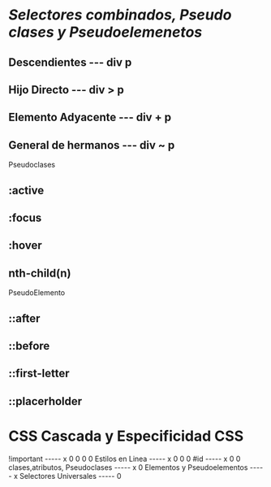 # *Selectores combinados, Pseudo clases y Pseudoelemenetos*

## Descendientes ---  div p
## Hijo Directo ---  div > p
## Elemento Adyacente ---  div + p
## General de hermanos ---  div ~ p

Pseudoclases
## :active  
## :focus
## :hover
## nth-child(n)

PseudoElemento
## ::after  
## ::before
## ::first-letter
## ::placerholder

# CSS Cascada y Especificidad CSS

!important                     ----- x 0 0 0 0
Estilos en Linea               ----- x 0 0 0
#id                            ----- x 0 0
clases,atributos, Pseudoclases ----- x 0
Elementos y Pseudoelementos    ----- x
Selectores Universales         ----- 0